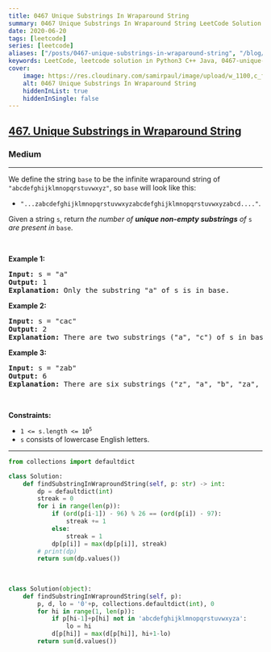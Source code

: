 ```yaml
---
title: 0467 Unique Substrings In Wraparound String
summary: 0467 Unique Substrings In Wraparound String LeetCode Solution Explained
date: 2020-06-20
tags: [leetcode]
series: [leetcode]
aliases: ["/posts/0467-unique-substrings-in-wraparound-string", "/blog/posts/0467-unique-substrings-in-wraparound-string", "/0467-unique-substrings-in-wraparound-string"]
keywords: LeetCode, leetcode solution in Python3 C++ Java, 0467-unique-substrings-in-wraparound-string solution
cover:
    image: https://res.cloudinary.com/samirpaul/image/upload/w_1100,c_fit,co_rgb:FFFFFF,l_text:Arial_70_bold:0467 Unique Substrings In Wraparound String/problem-solving.webp
    alt: 0467 Unique Substrings In Wraparound String
    hiddenInList: true
    hiddenInSingle: false
---
```



<h2><a href="https://leetcode.com/problems/unique-substrings-in-wraparound-string/">467. Unique Substrings in Wraparound String</a></h2><h3>Medium</h3><hr><div><p>We define the string <code>base</code> to be the infinite wraparound string of <code>"abcdefghijklmnopqrstuvwxyz"</code>, so <code>base</code> will look like this:</p>

<ul>
	<li><code>"...zabcdefghijklmnopqrstuvwxyzabcdefghijklmnopqrstuvwxyzabcd...."</code>.</li>
</ul>

<p>Given a string <code>s</code>, return <em>the number of <strong>unique non-empty substrings</strong> of </em><code>s</code><em> are present in </em><code>base</code>.</p>

<p>&nbsp;</p>
<p><strong class="example">Example 1:</strong></p>

<pre><strong>Input:</strong> s = "a"
<strong>Output:</strong> 1
<strong>Explanation:</strong> Only the substring "a" of s is in base.
</pre>

<p><strong class="example">Example 2:</strong></p>

<pre><strong>Input:</strong> s = "cac"
<strong>Output:</strong> 2
<strong>Explanation:</strong> There are two substrings ("a", "c") of s in base.
</pre>

<p><strong class="example">Example 3:</strong></p>

<pre><strong>Input:</strong> s = "zab"
<strong>Output:</strong> 6
<strong>Explanation:</strong> There are six substrings ("z", "a", "b", "za", "ab", and "zab") of s in base.
</pre>

<p>&nbsp;</p>
<p><strong>Constraints:</strong></p>

<ul>
	<li><code>1 &lt;= s.length &lt;= 10<sup>5</sup></code></li>
	<li><code>s</code> consists of lowercase English letters.</li>
</ul>
</div>

---




```python
from collections import defaultdict

class Solution:
    def findSubstringInWraproundString(self, p: str) -> int:
        dp = defaultdict(int)
        streak = 0
        for i in range(len(p)):
            if (ord(p[i-1]) - 96) % 26 == (ord(p[i]) - 97):
                streak += 1
            else:
                streak = 1
            dp[p[i]] = max(dp[p[i]], streak)
        # print(dp)
        return sum(dp.values())
    
    
    
class Solution(object):
    def findSubstringInWraproundString(self, p):
        p, d, lo = '0'+p, collections.defaultdict(int), 0
        for hi in range(1, len(p)):
            if p[hi-1]+p[hi] not in 'abcdefghijklmnopqrstuvwxyza':
                lo = hi
            d[p[hi]] = max(d[p[hi]], hi+1-lo)
        return sum(d.values())
```
